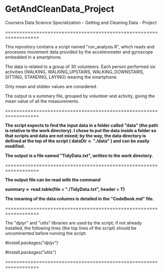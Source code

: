 # GetAndCleanData_Project

Coursera Data Science Specialization - Getting and Cleaning Data - Project

==================================================================

This repository contains a script named "run_analysis.R", which reads and processes movement data provided by the accelerometer and gyroscope embedded in a smartphone.

The data is related to a group of 30 volunteers. Each person performed six activities (WALKING, WALKING_UPSTAIRS, WALKING_DOWNSTAIRS, SITTING, STANDING, LAYING) wearing the smartphone. 

Only mean and stddev values are considered.

The output is a summary file, grouped by volunteer and activity, giving the mean value of all the measurements.

==================================================================

**The script expects to find the input data in a folder called "data" (the path is relative to the work directory).
I chose to put the data inside a folder so that scripts and data are not mixed; by the way, the data directory is defined at the top of the script ( dataDir <- "./data" ) and can be easily modified.**

**The output is a file named "TidyData.txt", written to the work directory.**

==================================================================

**The output file can be read with the command**

**summary <- read.table(file = "./TidyData.txt", header = T)**

**The meaning of the data columns is detailed in the "CodeBook.md" file.**

==================================================================

The "dplyr" and "utils" libraries are used by the script; if not already installed, the following lines (the top lines of the script) should be uncommented before running the script:

_#install.packages("dplyr")_

_#install.packages("utils")_

==================================================================
